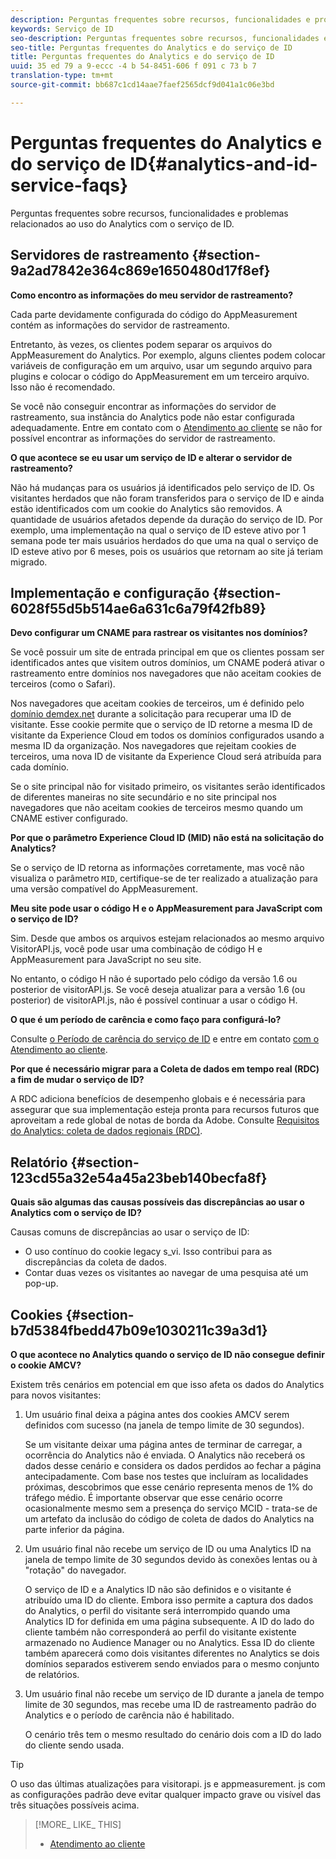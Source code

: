 ```yaml
---
description: Perguntas frequentes sobre recursos, funcionalidades e problemas relacionados ao uso do Analytics com o serviço de ID.
keywords: Serviço de ID
seo-description: Perguntas frequentes sobre recursos, funcionalidades e problemas relacionados ao uso do Analytics com o serviço de ID.
seo-title: Perguntas frequentes do Analytics e do serviço de ID
title: Perguntas frequentes do Analytics e do serviço de ID
uuid: 35 ed 79 a 9-eccc -4 b 54-8451-606 f 091 c 73 b 7
translation-type: tm+mt
source-git-commit: bb687c1cd14aae7faef2565dcf9d041a1c06e3bd

---
```



# Perguntas frequentes do Analytics e do serviço de ID{#analytics-and-id-service-faqs}

Perguntas frequentes sobre recursos, funcionalidades e problemas relacionados ao uso do Analytics com o serviço de ID.

## Servidores de rastreamento {#section-9a2ad7842e364c869e1650480d17f8ef}

**Como encontro as informações do meu servidor de rastreamento?**

Cada parte devidamente configurada do código do AppMeasurement contém as informações do servidor de rastreamento.

Entretanto, às vezes, os clientes podem separar os arquivos do AppMeasurement do Analytics. Por exemplo, alguns clientes podem colocar variáveis de configuração em um arquivo, usar um segundo arquivo para plugins e colocar o código do AppMeasurement em um terceiro arquivo. Isso não é recomendado.

Se você não conseguir encontrar as informações do servidor de rastreamento, sua instância do Analytics pode não estar configurada adequadamente. Entre em contato com o [Atendimento ao cliente](https://helpx.adobe.com/marketing-cloud/contact-support.html) se não for possível encontrar as informações do servidor de rastreamento.

**O que acontece se eu usar um serviço de ID e alterar o servidor de rastreamento?**

Não há mudanças para os usuários já identificados pelo serviço de ID. Os visitantes herdados que não foram transferidos para o serviço de ID e ainda estão identificados com um cookie do Analytics são removidos. A quantidade de usuários afetados depende da duração do serviço de ID. Por exemplo, uma implementação na qual o serviço de ID esteve ativo por 1 semana pode ter mais usuários herdados do que uma na qual o serviço de ID esteve ativo por 6 meses, pois os usuários que retornam ao site já teriam migrado.

## Implementação e configuração {#section-6028f55d5b514ae6a631c6a79f42fb89}

**Devo configurar um CNAME para rastrear os visitantes nos domínios?**

Se você possuir um site de entrada principal em que os clientes possam ser identificados antes que visitem outros domínios, um CNAME poderá ativar o rastreamento entre domínios nos navegadores que não aceitam cookies de terceiros (como o Safari).

Nos navegadores que aceitam cookies de terceiros, um é definido pelo [domínio demdex.net](https://marketing.adobe.com/resources/help/en_US/aam/demdex-calls.html) durante a solicitação para recuperar uma ID de visitante. Esse cookie permite que o serviço de ID retorne a mesma ID de visitante da Experience Cloud em todos os domínios configurados usando a mesma ID da organização. Nos navegadores que rejeitam cookies de terceiros, uma nova ID de visitante da Experience Cloud será atribuída para cada domínio.

Se o site principal não for visitado primeiro, os visitantes serão identificados de diferentes maneiras no site secundário e no site principal nos navegadores que não aceitam cookies de terceiros mesmo quando um CNAME estiver configurado.

**Por que o parâmetro Experience Cloud ID (MID) não está na solicitação do Analytics?**

Se o serviço de ID retorna as informações corretamente, mas você não visualiza o parâmetro `MID`, certifique-se de ter realizado a atualização para uma versão compatível do AppMeasurement.

**Meu site pode usar o código H e o AppMeasurement para JavaScript com o serviço de ID?**

Sim. Desde que ambos os arquivos estejam relacionados ao mesmo arquivo VisitorAPI.js, você pode usar uma combinação de código H e AppMeasurement para JavaScript no seu site.

No entanto, o código H não é suportado pelo código da versão 1.6 ou posterior de visitorAPI.js. Se você deseja atualizar para a versão 1.6 (ou posterior) de visitorAPI.js, não é possível continuar a usar o código H.

**O que é um período de carência e como faço para configurá-lo?**

Consulte [o Período de carência do serviço de ID](../mcvid-reference/mcvid-analytics-reference/mcvid-grace-period.md) e entre em contato [com o Atendimento ao cliente](https://helpx.adobe.com/marketing-cloud/contact-support.html).

**Por que é necessário migrar para a Coleta de dados em tempo real (RDC) a fim de mudar o serviço de ID?**

A RDC adiciona benefícios de desempenho globais e é necessária para assegurar que sua implementação esteja pronta para recursos futuros que aproveitam a rede global de notas de borda da Adobe. Consulte [Requisitos do Analytics: coleta de dados regionais (RDC)](../mcvid-reference/mcvid-requirements.md#section-7d04bb013bc84a25bae3b148bc0ca25f).

## Relatório {#section-123cd55a32e54a45a23beb140becfa8f}

**Quais são algumas das causas possíveis das discrepâncias ao usar o Analytics com o serviço de ID?**

Causas comuns de discrepâncias ao usar o serviço de ID:

* O uso contínuo do cookie legacy s_vi. Isso contribui para as discrepâncias da coleta de dados.
* Contar duas vezes os visitantes ao navegar de uma pesquisa até um pop-up.

## Cookies {#section-b7d5384fbedd47b09e1030211c39a3d1}

**O que acontece no Analytics quando o serviço de ID não consegue definir o cookie AMCV?**

Existem três cenários em potencial em que isso afeta os dados do Analytics para novos visitantes:

1. Um usuário final deixa a página antes dos cookies AMCV serem definidos com sucesso (na janela de tempo limite de 30 segundos).

   Se um visitante deixar uma página antes de terminar de carregar, a ocorrência do Analytics não é enviada. O Analytics não receberá os dados desse cenário e considera os dados perdidos ao fechar a página antecipadamente. Com base nos testes que incluíram as localidades próximas, descobrimos que esse cenário representa menos de 1% do tráfego médio. É importante observar que esse cenário ocorre ocasionalmente mesmo sem a presença do serviço MCID - trata-se de um artefato da inclusão do código de coleta de dados do Analytics na parte inferior da página.

1. Um usuário final não recebe um serviço de ID ou uma Analytics ID na janela de tempo limite de 30 segundos devido às conexões lentas ou à &quot;rotação&quot; do navegador.

   O serviço de ID e a Analytics ID não são definidos e o visitante é atribuído uma ID do cliente. Embora isso permite a captura dos dados do Analytics, o perfil do visitante será interrompido quando uma Analytics ID for definida em uma página subsequente. A ID do lado do cliente também não corresponderá ao perfil do visitante existente armazenado no Audience Manager ou no Analytics. Essa ID do cliente também aparecerá como dois visitantes diferentes no Analytics se dois domínios separados estiverem sendo enviados para o mesmo conjunto de relatórios.

1. Um usuário final não recebe um serviço de ID durante a janela de tempo limite de 30 segundos, mas recebe uma ID de rastreamento padrão do Analytics e o período de carência não é habilitado.

   O cenário três tem o mesmo resultado do cenário dois com a ID do lado do cliente sendo usada.

>[!TIP]
>
>O uso das últimas atualizações para visitorapi. js e appmeasurement. js com as configurações padrão deve evitar qualquer impacto grave ou visível das três situações possíveis acima.

>[!MORE_ LIKE_ THIS]
>
>* [Atendimento ao cliente](https://helpx.adobe.com/marketing-cloud/contact-support.html)

